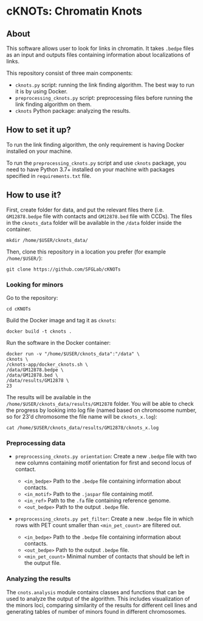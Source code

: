 # cKNOTs: Chromatin Knots

## About

This software allows user to look for links in chromatin. It takes `.bedpe` files as an input and outputs 
files containing information about localizations of links. 

This repository consist of three main components:
- `cknots.py` script: running the link finding algorithm. The best way to run it is by using Docker. 
- `preprocessing_cknots.py` script: preprocessing files before running the link finding algorithm on them. 
- `cknots` Python package: analyzing the results.

## How to set it up?

To run the link finding algorithm, the only requirement is having Docker installed on your machine. 

To run the `preprocessing_cknots.py` script and use `cknots` package, you need to have Python 3.7+ installed 
on your machine with packages specified in `requirements.txt` file. 

## How to use it?

First, create folder for data, and put the relevant files there (i.e. `GM12878.bedpe` file with contacts and
`GM12878.bed` file with CCDs). The files in the `cknots_data` folder will be available in the `/data` folder 
inside the container. 
```
mkdir /home/$USER/cknots_data/
```
Then, clone this repository in a location you prefer (for example `/home/$USER/`):
```
git clone https://github.com/SFGLab/cKNOTs
```

### Looking for minors 

Go to the repository:
```
cd cKNOTs
```
Build the Docker image and tag it as `cknots`:
```
docker build -t cknots .
```
Run the software in the Docker container:
```
docker run -v "/home/$USER/cknots_data":"/data" \
cknots \
/cknots-app/docker_cknots.sh \
/data/GM12878.bedpe \
/data/GM12878.bed \
/data/results/GM12878 \
23
```

The results will be available in the `/home/$USER/cknots_data/results/GM12878` folder. You will be able to check the progress 
by looking into log file (named based on chromosome number, so for 23'd chromosome 
the file name will be `cknots_x.log`):
```
cat /home/$USER/cknots_data/results/GM12878/cknots_x.log
```

### Preprocessing data  
    
- `preprocessing_cknots.py orientation`: Create a new `.bedpe` file with two new columns containing
  motif orientation for first and second locus of contact. 
    - `<in_bedpe>` Path to the `.bedpe` file containing information about contacts.
    - `<in_motif>` Path to the `.jaspar` file containing motif.
    - `<in_ref>` Path to the `.fa` file containing reference genome.
    - `<out_bedpe>` Path to the output `.bedpe` file.
    

- `preprocessing_cknots.py pet_filter`: Create a new `.bedpe` file in which rows with PET count smaller
  than `<min_pet_count>` are filtered out. 
    - `<in_bedpe>` Path to the `.bedpe` file containing information about contacts.
    - `<out_bedpe>` Path to the output `.bedpe` file.
    - `<min_pet_count>` Minimal number of contacts that should be left in the output file.
    

### Analyzing the results
The `cnots.analysis` module contains classes and functions that can be used to analyze the output 
of the algorithm. This includes visualization of the minors loci, comparing similarity of the 
results for different cell lines and generating tables of number of minors found in different chromosomes.
